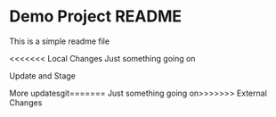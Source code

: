# Demo Project README

This is a simple readme file

<<<<<<< Local Changes
Just something going on

Update and Stage

More updatesgit=======
Just something going on>>>>>>> External Changes
